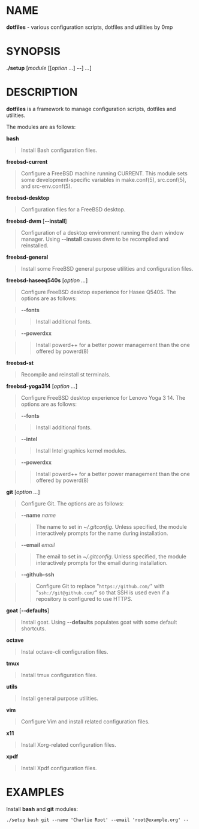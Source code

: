 # NAME

**dotfiles** - various configuration scripts, dotfiles and utilities by 0mp

# SYNOPSIS

**./setup**
\[*module* \[\[*option ...*] **--**] *...*]

# DESCRIPTION

**dotfiles**
is a framework to manage configuration scripts, dotfiles and utilities.

The modules are as follows:

**bash**

> Install Bash
> configuration files.

**freebsd-current**

> Configure a
> FreeBSD
> machine running CURRENT.
> This module sets some development-specific variables in
> make.conf(5),
> src.conf(5),
> and
> src-env.conf(5).

**freebsd-desktop**

> Configuration files for a
> FreeBSD
> desktop.

**freebsd-dwm** \[**--install**]

> Configuration of a desktop environment running the dwm window manager.
> Using
> **--install**
> causes dwm to be recompiled and reinstalled.

**freebsd-general**

> Install some
> FreeBSD
> general purpose utilities and configuration files.

**freebsd-haseeq540s** \[*option ...*]

> Configure
> FreeBSD
> desktop experience for Hasee Q540S.
> The options are as follows:

> **--fonts**

> > Install additional fonts.

> **--powerdxx**

> > Install powerd++ for a better power management than the one offered by
> > powerd(8)

**freebsd-st**

> Recompile and reinstall st terminals.

**freebsd-yoga314** \[*option ...*]

> Configure
> FreeBSD
> desktop experience for Lenovo Yoga 3 14.
> The options are as follows:

> **--fonts**

> > Install additional fonts.

> **--intel**

> > Install Intel graphics kernel modules.

> **--powerdxx**

> > Install powerd++ for a better power management than the one offered by
> > powerd(8)

**git** \[*option ...*]

> Configure Git.
> The options are as follows:

> **--name** *name*

> > The name to set in
> > *~/.gitconfig*.
> > Unless specified, the module interactively prompts for the name during
> > installation.

> **--email** *email*

> > The email to set in
> > *~/.gitconfig*.
> > Unless specified, the module interactively prompts for the email during
> > installation.

> **--github-ssh**

> > Configure Git to replace
> > "`https://github.com/`"
> > with
> > "`ssh://git@github.com/`"
> > so that SSH is used even if a repository is configured to use HTTPS.

**goat** \[**--defaults**]

> Install goat.
> Using
> **--defaults**
> populates goat with some default shortcuts.

**octave**

> Instal octave-cli configuration files.

**tmux**

> Install tmux configuration files.

**utils**

> Install general purpose utilities.

**vim**

> Configure Vim and install related configuration files.

**x11**

> Install Xorg-related configuration files.

**xpdf**

> Install Xpdf configuration files.

# EXAMPLES

Install
**bash**
and
**git**
modules:

	./setup bash git --name 'Charlie Root' --email 'root@example.org' --

